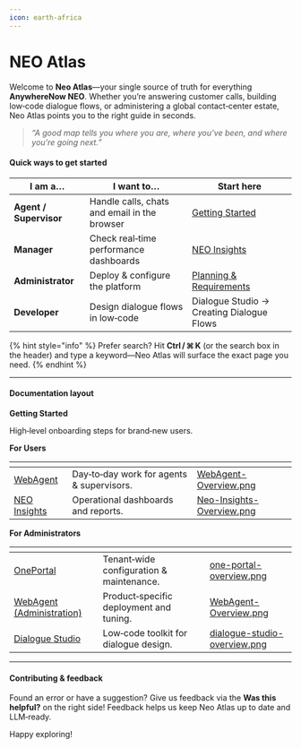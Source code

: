 ```yaml
---
icon: earth-africa
---
```


# NEO Atlas

Welcome to **Neo Atlas**—your single source of truth for everything **AnywhereNow NEO**. Whether you’re answering customer calls, building low‑code dialogue flows, or administering a global contact‑center estate, Neo Atlas points you to the right guide in seconds.

> _“A good map tells you where you are, where you’ve been, and where you’re going next.”_

#### Quick ways to get started

| I am a…                | I want to…                                   | Start here                                                                                                                            |
| ---------------------- | -------------------------------------------- | ------------------------------------------------------------------------------------------------------------------------------------- |
| **Agent / Supervisor** | Handle calls, chats and email in the browser | [Getting Started](https://app.gitbook.com/s/8xKHJQS0qtR9evd56hFO/webagent/getting-started "mention")                                  |
| **Manager**            | Check real‑time performance dashboards       | [NEO Insights](https://app.gitbook.com/s/8xKHJQS0qtR9evd56hFO/neo-insights "mention")                                                 |
| **Administrator**      | Deploy & configure the platform              | [Planning & Requirements](https://app.gitbook.com/s/Z9tMh8xyM5cLQZSmvLFC/webagent-administration/planning-and-requirements "mention") |
| **Developer**          | Design dialogue flows in low‑code            | Dialogue Studio → Creating Dialogue Flows                                                                                             |

{% hint style="info" %}
Prefer search? Hit **Ctrl / ⌘ K** (or the search box in the header) and type a keyword—Neo Atlas will surface the exact page you need.
{% endhint %}

***

#### Documentation layout

**Getting Started**

High‑level onboarding steps for brand‑new users.

**For Users**

<table data-view="cards"><thead><tr><th></th><th></th><th data-hidden data-card-cover data-type="files"></th></tr></thead><tbody><tr><td><a data-mention href="https://app.gitbook.com/s/8xKHJQS0qtR9evd56hFO/webagent">WebAgent</a></td><td>Day‑to‑day work for agents &#x26; supervisors.</td><td><a href=".gitbook/assets/WebAgent-Overview.png">WebAgent-Overview.png</a></td></tr><tr><td><a data-mention href="https://app.gitbook.com/s/8xKHJQS0qtR9evd56hFO/neo-insights">NEO Insights</a></td><td>Operational dashboards and reports.</td><td><a href=".gitbook/assets/Neo-Insights-Overview.png">Neo-Insights-Overview.png</a></td></tr></tbody></table>

**For Administrators**

<table data-view="cards"><thead><tr><th></th><th></th><th data-hidden data-card-cover data-type="files"></th></tr></thead><tbody><tr><td><a data-mention href="https://app.gitbook.com/s/Z9tMh8xyM5cLQZSmvLFC/oneportal">OnePortal</a></td><td>Tenant‑wide configuration &#x26; maintenance.</td><td><a href=".gitbook/assets/one-portal-overview.png">one-portal-overview.png</a></td></tr><tr><td><a data-mention href="https://app.gitbook.com/s/Z9tMh8xyM5cLQZSmvLFC/webagent-administration">WebAgent (Administration)</a></td><td>Product‑specific deployment and tuning.</td><td><a href=".gitbook/assets/WebAgent-Overview.png">WebAgent-Overview.png</a></td></tr><tr><td><a data-mention href="https://app.gitbook.com/s/Z9tMh8xyM5cLQZSmvLFC/dialogue-studio">Dialogue Studio</a></td><td>Low‑code toolkit for dialogue design.</td><td><a href=".gitbook/assets/dialogue-studio-overview.png">dialogue-studio-overview.png</a></td></tr></tbody></table>

***

#### Contributing & feedback

Found an error or have a suggestion? Give us feedback via the **Was this helpful?** on the right side! Feedback helps us keep Neo Atlas up to date and LLM‑ready.

Happy exploring!
